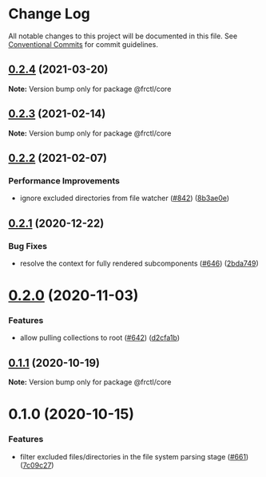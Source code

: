 # Change Log

All notable changes to this project will be documented in this file.
See [Conventional Commits](https://conventionalcommits.org) for commit guidelines.

## [0.2.4](https://github.com/frctl/fractal/compare/@frctl/core@0.2.3...@frctl/core@0.2.4) (2021-03-20)

**Note:** Version bump only for package @frctl/core





## [0.2.3](https://github.com/frctl/fractal/compare/@frctl/core@0.2.2...@frctl/core@0.2.3) (2021-02-14)

**Note:** Version bump only for package @frctl/core





## [0.2.2](https://github.com/frctl/fractal/compare/@frctl/core@0.2.1...@frctl/core@0.2.2) (2021-02-07)


### Performance Improvements

* ignore excluded directories from file watcher ([#842](https://github.com/frctl/fractal/issues/842)) ([8b3ae0e](https://github.com/frctl/fractal/commit/8b3ae0e06f3a5e3aba127ad24bb71447b5ed813d))





## [0.2.1](https://github.com/frctl/fractal/compare/@frctl/core@0.2.0...@frctl/core@0.2.1) (2020-12-22)


### Bug Fixes

* resolve the context for fully rendered subcomponents ([#646](https://github.com/frctl/fractal/issues/646)) ([2bda749](https://github.com/frctl/fractal/commit/2bda749f003b29ee9f24021db639602aae1868df))





# [0.2.0](https://github.com/frctl/fractal/compare/@frctl/core@0.1.1...@frctl/core@0.2.0) (2020-11-03)


### Features

* allow pulling collections to root ([#642](https://github.com/frctl/fractal/issues/642)) ([d2cfa1b](https://github.com/frctl/fractal/commit/d2cfa1b6a76ca2328967374c62f4e35ca10cb758))





## [0.1.1](https://github.com/frctl/fractal/compare/@frctl/core@0.1.0...@frctl/core@0.1.1) (2020-10-19)

**Note:** Version bump only for package @frctl/core





# 0.1.0 (2020-10-15)


### Features

* filter excluded files/directories in the file system parsing stage ([#661](https://github.com/frctl/fractal/issues/661)) ([7c09c27](https://github.com/frctl/fractal/commit/7c09c27ca970dc2bca79ea4f1acafb1d7209642d))
